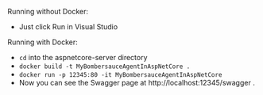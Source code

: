 Running without Docker:
- Just click Run in Visual Studio

Running with Docker:
- `cd` into the aspnetcore-server directory
- `docker build -t MyBombersauceAgentInAspNetCore .`
- `docker run -p 12345:80 -it MyBombersauceAgentInAspNetCore`
- Now you can see the Swagger page at http://localhost:12345/swagger .
